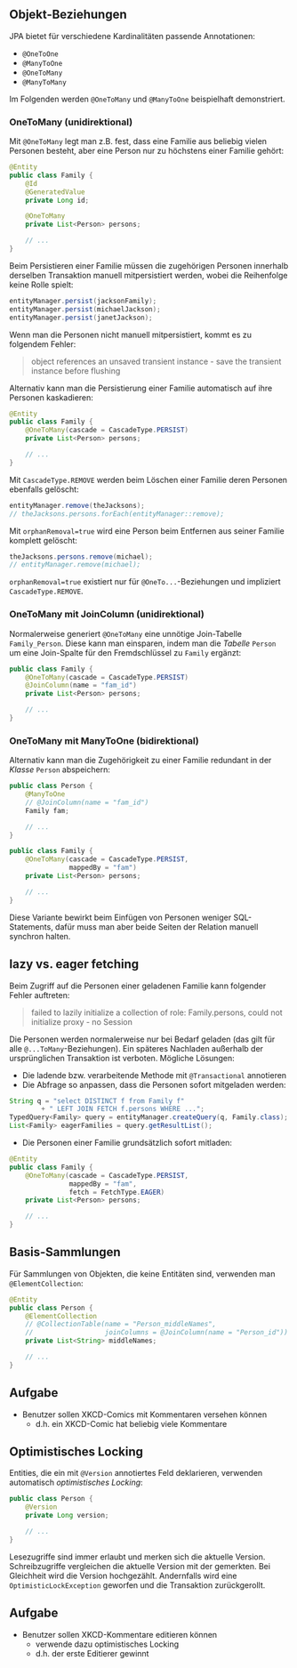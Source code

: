 ## Objekt-Beziehungen

JPA bietet für verschiedene Kardinalitäten passende Annotationen:

- `@OneToOne`
- `@ManyToOne`
- `@OneToMany`
- `@ManyToMany`

Im Folgenden werden `@OneToMany` und `@ManyToOne` beispielhaft demonstriert.

### OneToMany (unidirektional)

Mit `@OneToMany` legt man z.B. fest, dass eine Familie aus beliebig vielen Personen besteht, aber eine Person nur zu höchstens einer Familie gehört:
```java
@Entity
public class Family {
    @Id
    @GeneratedValue
    private Long id;

    @OneToMany
    private List<Person> persons;

    // ...
}
```

Beim Persistieren einer Familie müssen die zugehörigen Personen innerhalb derselben Transaktion manuell mitpersistiert werden, wobei die Reihenfolge keine Rolle spielt:
```java
entityManager.persist(jacksonFamily);
entityManager.persist(michaelJackson);
entityManager.persist(janetJackson);
```

Wenn man die Personen nicht manuell mitpersistiert, kommt es zu folgendem Fehler:

> object references an unsaved transient instance - save the transient instance before flushing

Alternativ kann man die Persistierung einer Familie automatisch auf ihre Personen kaskadieren:
```java
@Entity
public class Family {
    @OneToMany(cascade = CascadeType.PERSIST)
    private List<Person> persons;

    // ...
}
```

Mit `CascadeType.REMOVE` werden beim Löschen einer Familie deren Personen ebenfalls gelöscht:
```java
entityManager.remove(theJacksons);
// theJacksons.persons.forEach(entityManager::remove);
```

Mit `orphanRemoval=true` wird eine Person beim Entfernen aus seiner Familie komplett gelöscht:
```java
theJacksons.persons.remove(michael);
// entityManager.remove(michael);
```

`orphanRemoval=true` existiert nur für `@OneTo...`-Beziehungen und impliziert `CascadeType.REMOVE`.

### OneToMany mit JoinColumn (unidirektional)

Normalerweise generiert `@OneToMany` eine unnötige Join-Tabelle `Family_Person`.
Diese kann man einsparen, indem man die *Tabelle* `Person` um eine Join-Spalte für den Fremdschlüssel zu `Family` ergänzt:
```java
public class Family {
    @OneToMany(cascade = CascadeType.PERSIST)
    @JoinColumn(name = "fam_id")
    private List<Person> persons;

    // ...
}
```

### OneToMany mit ManyToOne (bidirektional)

Alternativ kann man die Zugehörigkeit zu einer Familie redundant in der *Klasse* `Person` abspeichern:
```java
public class Person {
    @ManyToOne
    // @JoinColumn(name = "fam_id")
    Family fam;

    // ...
}

public class Family {
    @OneToMany(cascade = CascadeType.PERSIST,
               mappedBy = "fam")
    private List<Person> persons;

    // ...
}
```

Diese Variante bewirkt beim Einfügen von Personen weniger SQL-Statements,
dafür muss man aber beide Seiten der Relation manuell synchron halten.

## lazy vs. eager fetching

Beim Zugriff auf die Personen einer geladenen Familie kann folgender Fehler auftreten:

> failed to lazily initialize a collection of role: Family.persons, could not initialize proxy - no Session

Die Personen werden normalerweise nur bei Bedarf geladen (das gilt für alle `@...ToMany`-Beziehungen).
Ein späteres Nachladen außerhalb der ursprünglichen Transaktion ist verboten.
Mögliche Lösungen:

- Die ladende bzw. verarbeitende Methode mit `@Transactional` annotieren
- Die Abfrage so anpassen, dass die Personen sofort mitgeladen werden:
```java
String q = "select DISTINCT f from Family f"
        + " LEFT JOIN FETCH f.persons WHERE ...";
TypedQuery<Family> query = entityManager.createQuery(q, Family.class);
List<Family> eagerFamilies = query.getResultList();
```
- Die Personen einer Familie grundsätzlich sofort mitladen:
```java
@Entity
public class Family {
    @OneToMany(cascade = CascadeType.PERSIST,
               mappedBy = "fam",
               fetch = FetchType.EAGER)
    private List<Person> persons;

    // ...
}
```

## Basis-Sammlungen

Für Sammlungen von Objekten, die keine Entitäten sind, verwenden man `@ElementCollection`:
```java
@Entity
public class Person {
    @ElementCollection
    // @CollectionTable(name = "Person_middleNames",
    //                  joinColumns = @JoinColumn(name = "Person_id"))
    private List<String> middleNames;

    // ...
}
```

## Aufgabe

- Benutzer sollen XKCD-Comics mit Kommentaren versehen können
  - d.h. ein XKCD-Comic hat beliebig viele Kommentare

## Optimistisches Locking

Entities, die ein mit `@Version` annotiertes Feld deklarieren, verwenden automatisch *optimistisches Locking*:
```java
public class Person {
    @Version
    private Long version;

    // ...
}
```

Lesezugriffe sind immer erlaubt und merken sich die aktuelle Version.
Schreibzugriffe vergleichen die aktuelle Version mit der gemerkten.
Bei Gleichheit wird die Version hochgezählt.
Andernfalls wird eine `OptimisticLockException` geworfen und die Transaktion zurückgerollt.

## Aufgabe

- Benutzer sollen XKCD-Kommentare editieren können
  - verwende dazu optimistisches Locking
  - d.h. der erste Editierer gewinnt
